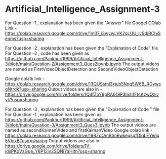 # Artificial_Intelligence_Assignment-3

For Question -1 , explanation has been given the "Answer" file 
Googel COlab Link - https://colab.research.google.com/drive/1m07_i3wywLVK2qLUU_iv9djBChiSeoms?usp=sharing

For Question -2 , explanation has been given the "Explanation of Code" file 
For Question -2 , code has been given as  https://github.com/Pankhuri1999/Artificial_Intelligence_Assignment-3/blob/main/Question-2/Assignment3_Ques2ipynb.ipynb
The output videos are named as  FirstVideoObjectDetection and SecondVideoObjectDetection

Google colalb link - https://colab.research.google.com/drive/13QUSsml3xjub5Nnq5W6B_RGywsgNtrdk?usp=sharing
Output videos are also in - https://drive.google.com/drive/folders/1QdfZoY9pRA619P3Inzi1FtcKzwQzivyk?usp=sharing



For Question -3 , explanation has been given the "Explanation of Code " file 
For Question -1 , explanation has been given as https://github.com/Pankhuri1999/Artificial_Intelligence_Assignment-3/blob/main/Question-3/Assignment3_Ques3.ipynb
The output videos are named as secondKalmanVideo and firstKalmanVideo
Google colab link - https://colab.research.google.com/drive/19RZpOmBtmRwkegspfOlqLEYeng5VbixB?usp=sharing
Output videos are also in - https://drive.google.com/drive/folders/1V-idsPKxVzGge_Y8P12iy2SQNlYaHIth?usp=sharing
